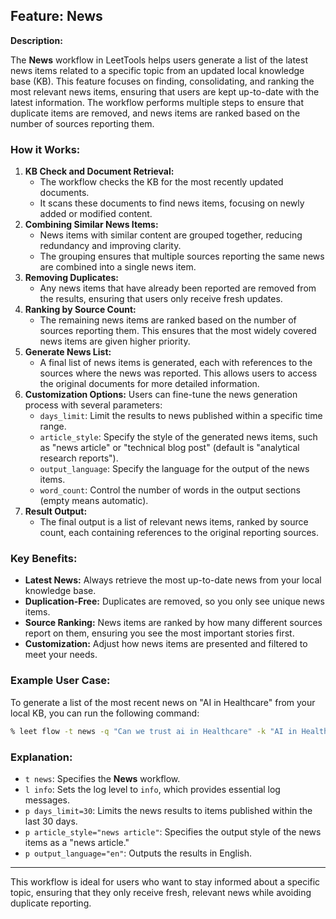 ## **Feature: News**

**Description:**

The **News** workflow in LeetTools helps users generate a list of the latest news items related to a specific topic from an updated local knowledge base (KB). This feature focuses on finding, consolidating, and ranking the most relevant news items, ensuring that users are kept up-to-date with the latest information. The workflow performs multiple steps to ensure that duplicate items are removed, and news items are ranked based on the number of sources reporting them.

### **How it Works:**

1. **KB Check and Document Retrieval:**
   - The workflow checks the KB for the most recently updated documents.
   - It scans these documents to find news items, focusing on newly added or modified content.
2. **Combining Similar News Items:**
   - News items with similar content are grouped together, reducing redundancy and improving clarity.
   - The grouping ensures that multiple sources reporting the same news are combined into a single news item.
3. **Removing Duplicates:**
   - Any news items that have already been reported are removed from the results, ensuring that users only receive fresh updates.
4. **Ranking by Source Count:**
   - The remaining news items are ranked based on the number of sources reporting them. This ensures that the most widely covered news items are given higher priority.
5. **Generate News List:**
   - A final list of news items is generated, each with references to the sources where the news was reported. This allows users to access the original documents for more detailed information.
6. **Customization Options:**
   Users can fine-tune the news generation process with several parameters:
    - `days_limit`: Limit the results to news published within a specific time range.
    - `article_style`: Specify the style of the generated news items, such as "news article" or "technical blog post" (default is "analytical research reports").
    - `output_language`: Specify the language for the output of the news items.
    - `word_count`: Control the number of words in the output sections (empty means automatic).
7. **Result Output:**
   - The final output is a list of relevant news items, ranked by source count, each containing references to the original reporting sources.

### **Key Benefits:**

- **Latest News:** Always retrieve the most up-to-date news from your local knowledge base.
- **Duplication-Free:** Duplicates are removed, so you only see unique news items.
- **Source Ranking:** News items are ranked by how many different sources report on them, ensuring you see the most important stories first.
- **Customization:** Adjust how news items are presented and filtered to meet your needs.

### **Example User Case:**

To generate a list of the most recent news on "AI in Healthcare" from your local KB, you can run the following command:

```bash
% leet flow -t news -q "Can we trust ai in Healthcare" -k "AI in Healthcare" -l info -p days_limit=30 -p article_style="news article" -p output_language="en"

```

### **Explanation:**

- `t news`: Specifies the **News** workflow.
- `l info`: Sets the log level to `info`, which provides essential log messages.
- `p days_limit=30`: Limits the news results to items published within the last 30 days.
- `p article_style="news article"`: Specifies the output style of the news items as a "news article."
- `p output_language="en"`: Outputs the results in English.

---

This workflow is ideal for users who want to stay informed about a specific topic, ensuring that they only receive fresh, relevant news while avoiding duplicate reporting. 